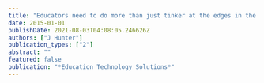 ```yaml
---
title: "Educators need to do more than just tinker at the edges in the high school"
date: 2015-01-01
publishDate: 2021-08-03T04:08:05.246626Z
authors: ["J Hunter"]
publication_types: ["2"]
abstract: ""
featured: false
publication: "*Education Technology Solutions*"
---
```


